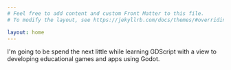```yaml
---
# Feel free to add content and custom Front Matter to this file.
# To modify the layout, see https://jekyllrb.com/docs/themes/#overriding-theme-defaults

layout: home
---
```

I'm going to be spend the next little while learning GDScript with a view to developing educational games and apps using Godot.